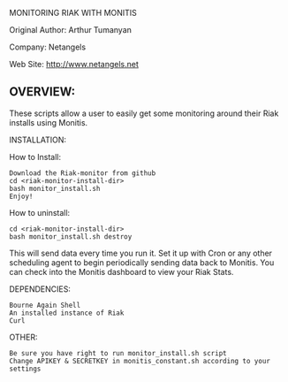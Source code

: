 MONITORING RIAK WITH MONITIS

Original Author: Arthur Tumanyan

Company: Netangels

Web Site: http://www.netangels.net

OVERVIEW:
---------
These scripts allow a user to easily get some monitoring around their Riak installs using Monitis.


INSTALLATION:

How to Install:
	
	Download the Riak-monitor from github
	cd <riak-monitor-install-dir>
	bash monitor_install.sh
	Enjoy!
	
How to uninstall:

	cd <riak-monitor-install-dir>
	bash monitor_install.sh destroy   


This will send data every time you run it.  Set it up with Cron or any other
scheduling agent to begin periodically sending data back to Monitis.  You can 
check into the Monitis dashboard to view your Riak Stats.


DEPENDENCIES:

	Bourne Again Shell
	An installed instance of Riak
	Curl

OTHER:

	Be sure you have right to run monitor_install.sh script
	Change APIKEY & SECRETKEY in monitis_constant.sh according to your settings
